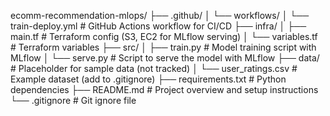 ecomm-recommendation-mlops/
├── .github/
│   └── workflows/
│       └── train-deploy.yml       # GitHub Actions workflow for CI/CD
├── infra/
│   ├── main.tf                    # Terraform config (S3, EC2 for MLflow serving)
│   └── variables.tf               # Terraform variables
├── src/
│   ├── train.py                   # Model training script with MLflow
│   └── serve.py                   # Script to serve the model with MLflow
├── data/                          # Placeholder for sample data (not tracked)
│   └── user_ratings.csv           # Example dataset (add to .gitignore)
├── requirements.txt               # Python dependencies
├── README.md                      # Project overview and setup instructions
└── .gitignore                     # Git ignore file
